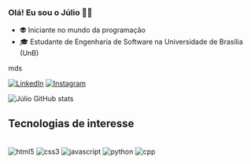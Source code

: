 ### Olá! Eu sou o Júlio 👋🏻

- 👽 Iniciante no mundo da programação
- 🎓 Estudante de Engenharia de Software na Universidade de Brasília (UnB)

mds

[![LinkedIn](https://img.shields.io/badge/LinkedIn-0077B5?style=for-the-badge&logo=linkedin&logoColor=white)](https://www.linkedin.com/in/júlio-cesar-4b852a208/)
[![Instagram](https://img.shields.io/badge/Instagram-E4405F?style=for-the-badge&logo=instagram&logoColor=white)](https://www.instagram.com/_juliocesar_99)

![Júlio GitHub stats](https://github-readme-stats.vercel.app/api?username=Julio1099&show_icons=true&theme=dark)

## Tecnologias de interesse

<div style="display: inline_block"><br/>
  <img align="center" alt="html5" src="https://img.shields.io/badge/HTML5-E34F26?style=for-the-badge&logo=html5&logoColor=white" />
  <img align="center" alt="css3" src="https://img.shields.io/badge/CSS3-1572B6?style=for-the-badge&logo=css3&logoColor=white" />
  <img align="center" alt="javascript" src="https://img.shields.io/badge/JavaScript-F7DF1E?style=for-the-badge&logo=javascript&logoColor=black" />
  <img align="center" alt="python" src="https://img.shields.io/badge/Python-14354C?style=for-the-badge&logo=python&logoColor=white" />
  <img align="center" alt="cpp" src="https://img.shields.io/badge/C%2B%2B-00599C?style=for-the-badge&logo=c%2B%2B&logoColor=white" />
</div>
